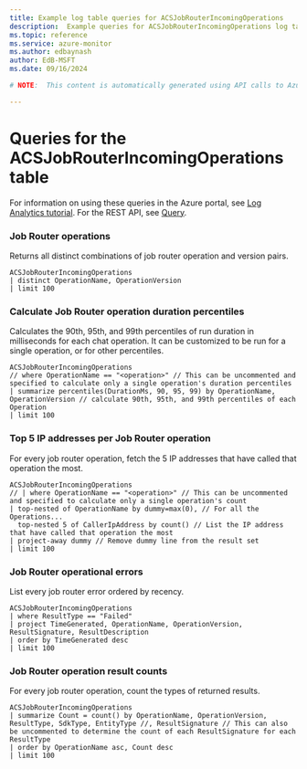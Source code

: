 ```yaml
---
title: Example log table queries for ACSJobRouterIncomingOperations
description:  Example queries for ACSJobRouterIncomingOperations log table
ms.topic: reference
ms.service: azure-monitor
ms.author: edbaynash
author: EdB-MSFT
ms.date: 09/16/2024

# NOTE:  This content is automatically generated using API calls to Azure. Any edits made on these files will be overwritten in the next run of the script. 

---
```


# Queries for the ACSJobRouterIncomingOperations table

For information on using these queries in the Azure portal, see [Log Analytics tutorial](/azure/azure-monitor/logs/log-analytics-tutorial). For the REST API, see [Query](/rest/api/loganalytics/query).


### Job Router operations  


Returns all distinct combinations of job router operation and version pairs.  

```query
ACSJobRouterIncomingOperations
| distinct OperationName, OperationVersion 
| limit 100
```



### Calculate Job Router operation duration percentiles  


Calculates the 90th, 95th, and 99th percentiles of run duration in milliseconds for each chat operation. It can be customized to be run for a single operation, or for other percentiles.  

```query
ACSJobRouterIncomingOperations
// where OperationName == "<operation>" // This can be uncommented and specified to calculate only a single operation's duration percentiles
| summarize percentiles(DurationMs, 90, 95, 99) by OperationName, OperationVersion // calculate 90th, 95th, and 99th percentiles of each Operation
| limit 100

```



### Top 5 IP addresses per Job Router operation  


For every job router operation, fetch the 5 IP addresses that have called that operation the most.  

```query
ACSJobRouterIncomingOperations
// | where OperationName == "<operation>" // This can be uncommented and specified to calculate only a single operation's count
| top-nested of OperationName by dummy=max(0), // For all the Operations...
  top-nested 5 of CallerIpAddress by count() // List the IP address that have called that operation the most
| project-away dummy // Remove dummy line from the result set
| limit 100
```



### Job Router operational errors  


List every job router error ordered by recency.  

```query
ACSJobRouterIncomingOperations
| where ResultType == "Failed"
| project TimeGenerated, OperationName, OperationVersion, ResultSignature, ResultDescription
| order by TimeGenerated desc
| limit 100
```



### Job Router operation result counts  


For every job router operation, count the types of returned results.  

```query
ACSJobRouterIncomingOperations
| summarize Count = count() by OperationName, OperationVersion, ResultType, SdkType, EntityType //, ResultSignature // This can also be uncommented to determine the count of each ResultSignature for each ResultType 
| order by OperationName asc, Count desc
| limit 100
```


